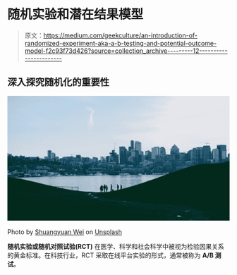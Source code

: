 # 随机实验和潜在结果模型

> 原文：<https://medium.com/geekculture/an-introduction-of-randomized-experiment-aka-a-b-testing-and-potential-outcome-model-f2c93f73d426?source=collection_archive---------12----------------------->

## 深入探究随机化的重要性

![](img/be38f196f385eb6d3917af6669d8e889.png)

Photo by [Shuangyuan Wei](https://unsplash.com/@sharon_sy_wei?utm_source=unsplash&utm_medium=referral&utm_content=creditCopyText) on [Unsplash](https://unsplash.com/@sharon_sy_wei?utm_source=unsplash&utm_medium=referral&utm_content=creditCopyText)

**随机实验或随机对照试验(RCT)** 在医学、科学和社会科学中被视为检验因果关系的黄金标准。在科技行业，RCT 采取在线平台实验的形式，通常被称为 **A/B 测试**。